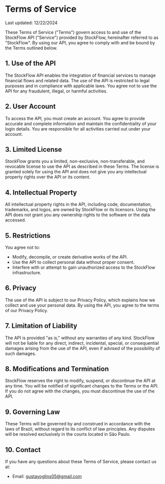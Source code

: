 # Terms of Service

Last updated: 12/22/2024

These Terms of Service ("Terms") govern access to and use of the StockFlow API ("Service") provided by StockFlow, hereinafter referred to as "StockFlow". By using our API, you agree to comply with and be bound by the Terms outlined below.

## 1. Use of the API

The StockFlow API enables the integration of financial services to manage financial flows and related data. The use of the API is restricted to legal purposes and in compliance with applicable laws. You agree not to use the API for any fraudulent, illegal, or harmful activities.

## 2. User Account

To access the API, you must create an account. You agree to provide accurate and complete information and maintain the confidentiality of your login details. You are responsible for all activities carried out under your account.

## 3. Limited License

StockFlow grants you a limited, non-exclusive, non-transferable, and revocable license to use the API as described in these Terms. The license is granted solely for using the API and does not give you any intellectual property rights over the API or its content.

## 4. Intellectual Property

All intellectual property rights in the API, including code, documentation, trademarks, and logos, are owned by StockFlow or its licensors. Using the API does not grant you any ownership rights to the software or the data accessed.

## 5. Restrictions

You agree not to:
- Modify, decompile, or create derivative works of the API.
- Use the API to collect personal data without proper consent.
- Interfere with or attempt to gain unauthorized access to the StockFlow infrastructure.

## 6. Privacy

The use of the API is subject to our Privacy Policy, which explains how we collect and use your personal data. By using the API, you agree to the terms of our Privacy Policy.

## 7. Limitation of Liability

The API is provided "as is," without any warranties of any kind. StockFlow will not be liable for any direct, indirect, incidental, special, or consequential damages arising from the use of the API, even if advised of the possibility of such damages.

## 8. Modifications and Termination

StockFlow reserves the right to modify, suspend, or discontinue the API at any time. You will be notified of significant changes to the Terms or the API. If you do not agree with the changes, you must discontinue the use of the API.

## 9. Governing Law

These Terms will be governed by and construed in accordance with the laws of Brazil, without regard to its conflict of law principles. Any disputes will be resolved exclusively in the courts located in São Paulo.

## 10. Contact

If you have any questions about these Terms of Service, please contact us at:
- Email: gustavoglins05@gmail.com
